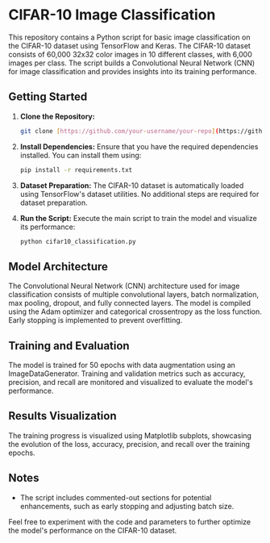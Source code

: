 # CIFAR-10 Image Classification

This repository contains a Python script for basic image classification on the CIFAR-10 dataset using TensorFlow and Keras. The CIFAR-10 dataset consists of 60,000 32x32 color images in 10 different classes, with 6,000 images per class. The script builds a Convolutional Neural Network (CNN) for image classification and provides insights into its training performance.

## Getting Started

1. **Clone the Repository:**
   ```bash
   git clone [https://github.com/your-username/your-repo](https://github.com/talhacercioglu/basic_image_classification.git

2. **Install Dependencies:**
   Ensure that you have the required dependencies installed. You can install them using:
   ```bash
   pip install -r requirements.txt
   ```

3. **Dataset Preparation:**
   The CIFAR-10 dataset is automatically loaded using TensorFlow's dataset utilities. No additional steps are required for dataset preparation.

4. **Run the Script:**
   Execute the main script to train the model and visualize its performance:
   ```bash
   python cifar10_classification.py
   ```

## Model Architecture

The Convolutional Neural Network (CNN) architecture used for image classification consists of multiple convolutional layers, batch normalization, max pooling, dropout, and fully connected layers. The model is compiled using the Adam optimizer and categorical crossentropy as the loss function. Early stopping is implemented to prevent overfitting.

## Training and Evaluation

The model is trained for 50 epochs with data augmentation using an ImageDataGenerator. Training and validation metrics such as accuracy, precision, and recall are monitored and visualized to evaluate the model's performance.

## Results Visualization

The training progress is visualized using Matplotlib subplots, showcasing the evolution of the loss, accuracy, precision, and recall over the training epochs.

## Notes

- The script includes commented-out sections for potential enhancements, such as early stopping and adjusting batch size.

Feel free to experiment with the code and parameters to further optimize the model's performance on the CIFAR-10 dataset.
